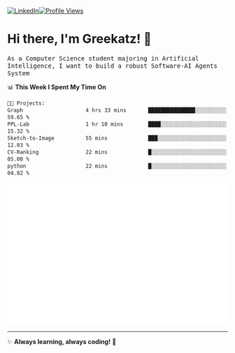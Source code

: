 [![LinkedIn](https://img.shields.io/badge/LinkedIn-0077B5?style=flat&logo=linkedin&logoColor=white)](https://www.linkedin.com/in/hungarbeit1912/)[![Profile Views](https://komarev.com/ghpvc/?username=Greekatz&color=blue&style=flat-square)](https://github.com/Greekatz)  


# Hi there, I'm Greekatz! 👋

<samp>As a Computer Science student majoring in Artificial Intelligence, I want to build a robust Software-AI Agents System<samp>


<!--START_SECTION:waka-->
📊 **This Week I Spent My Time On** 

```text
🐱‍💻 Projects: 
Graph                    4 hrs 33 mins       ███████████████░░░░░░░░░░   59.65 % 
PPL-Lab                  1 hr 10 mins        ████░░░░░░░░░░░░░░░░░░░░░   15.32 % 
Sketch-to-Image          55 mins             ███░░░░░░░░░░░░░░░░░░░░░░   12.03 % 
CV-Ranking               22 mins             █░░░░░░░░░░░░░░░░░░░░░░░░   05.00 % 
python                   22 mins             █░░░░░░░░░░░░░░░░░░░░░░░░   04.82 % 
```


<!--END_SECTION:waka-->

![Full-year Contribution Calendar](https://github.com/Greekatz/Greekatz/blob/main/metrics.plugin.isocalendar.fullyear.svg)

---
✨ **Always learning, always coding!** 🚀
